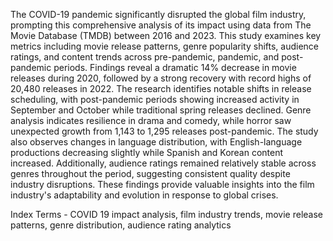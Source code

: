The COVID-19 pandemic significantly disrupted the global
film industry, prompting this comprehensive analysis of its impact using
data from The Movie Database (TMDB) between 2016 and 2023. This study
examines key metrics including movie release patterns, genre popularity
shifts, audience ratings, and content trends across pre-pandemic,
pandemic, and post-pandemic periods. Findings reveal a dramatic 14%
decrease in movie releases during 2020, followed by a strong recovery with
record highs of 20,480 releases in 2022. The research identifies notable
shifts in release scheduling, with post-pandemic periods showing
increased activity in September and October while traditional spring
releases declined. Genre analysis indicates resilience in drama and
comedy, while horror saw unexpected growth from 1,143 to 1,295 releases
post-pandemic. The study also observes changes in language distribution,
with English-language productions decreasing slightly while Spanish and
Korean content increased. Additionally, audience ratings remained
relatively stable across genres throughout the period, suggesting
consistent quality despite industry disruptions. These findings provide
valuable insights into the film industry's adaptability and evolution in
response to global crises.


Index Terms - COVID 19 impact analysis, film industry trends, movie
release patterns, genre distribution, audience rating analytics
